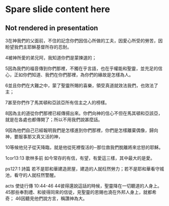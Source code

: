 # Spare slide content here
## Not rendered in presentation

3在神我們的父面前，不住的記念你們因信心所做的工夫，因愛心所受的勞苦，因盼望我們主耶穌基督所存的忍耐。

4被神所愛的弟兄阿，我知道你們是蒙揀選的；

5因為我們的福音傳到你們那裡，不獨在乎言語，也在乎權能和聖靈，並充足的信心，正如你們知道、我們在你們那裡，為你們的緣故是怎樣為人。

6並且你們在大難之中，蒙了聖靈所賜的喜樂，領受真道就效法我們，也效法了主；

7甚至你們作了馬其頓和亞該亞所有信主之人的榜樣。

8因為主的道從你們那裡已經傳揚出來。你們向神的信心不但在馬其頓和亞該亞，就是在各處也都傳開了；所以不用我們說甚麼話。

9因為他們自己已經報明我們是怎樣進到你們那裡，你們是怎樣離棄偶像，歸向神，要服事那又真又活的神，

10等候他兒子從天降臨，就是他從死裡復活的─那位救我們脫離將來忿怒的耶穌。

1cor13:13 歌林多前
如今常存的有信，有望，有愛這三樣，其中最大的是愛。

ps127:1 詩篇 
若不是耶和華建造房屋，建造的人就枉然勞力；若不是耶和華看守城池，看守的人就枉然警醒。

acts 使徒行傳 10:44-46
44彼得還說這話的時候，聖靈降在一切聽道的人身上。
45那些奉割禮、和彼得同來的信徒，見聖靈的恩賜也澆在外邦人身上，就都希奇；
46因聽見他們說方言，稱讚神為大。
